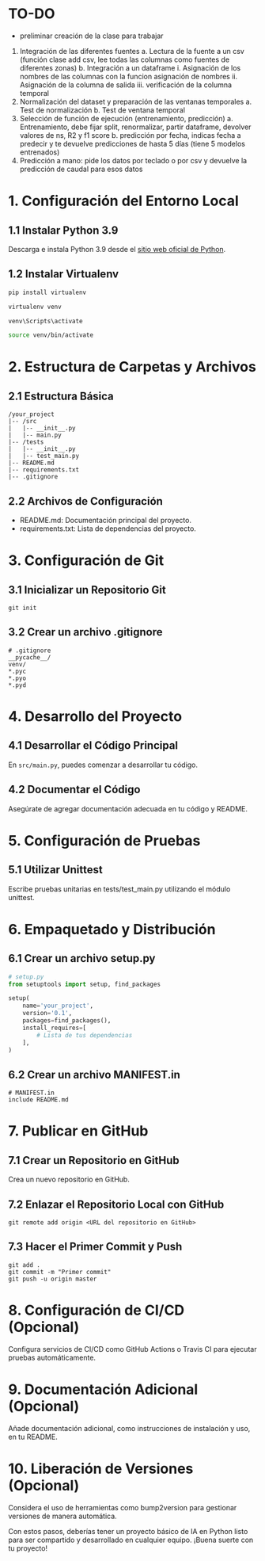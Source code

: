 # TO-DO

- preliminar creación de la clase para trabajar
1. Integración de las diferentes fuentes
    a. Lectura de la fuente a un csv (función clase add csv, lee todas las columnas como fuentes de diferentes zonas)
    b. Integración a un dataframe
        i. Asignación de los nombres de las columnas con la funcion asignación de nombres
        ii. Asignación de la columna de salida
        iii. verificación de la columna temporal
2. Normalización del dataset y preparación de las ventanas temporales
    a. Test de normalización
    b. Test de ventana temporal
3. Selección de función de ejecución (entrenamiento, predicción)
    a. Entrenamiento, debe fijar split, renormalizar, partir dataframe, devolver valores de ns, R2 y f1 score
    b. predicción por fecha, indicas fecha a predecir y te devuelve predicciones de hasta 5 días (tiene 5 modelos entrenados)
4. Predicción a mano: pide los datos por teclado o por csv y devuelve la predicción de caudal para esos datos


# 1. Configuración del Entorno Local

## 1.1 Instalar Python 3.9

Descarga e instala Python 3.9 desde el [sitio web oficial de Python](https://www.python.org/downloads/).

## 1.2 Instalar Virtualenv

```bash
pip install virtualenv

virtualenv venv

venv\Scripts\activate

source venv/bin/activate
```


# 2. Estructura de Carpetas y Archivos
## 2.1 Estructura Básica

```
/your_project
|-- /src
|   |-- __init__.py
|   |-- main.py
|-- /tests
|   |-- __init__.py
|   |-- test_main.py
|-- README.md
|-- requirements.txt
|-- .gitignore
```

## 2.2 Archivos de Configuración

- README.md: Documentación principal del proyecto.
- requirements.txt: Lista de dependencias del proyecto.


# 3. Configuración de Git
## 3.1 Inicializar un Repositorio Git

```git init```

## 3.2 Crear un archivo .gitignore

```
# .gitignore
__pycache__/
venv/
*.pyc
*.pyo
*.pyd
```

# 4. Desarrollo del Proyecto
## 4.1 Desarrollar el Código Principal
En `src/main.py`, puedes comenzar a desarrollar tu código.

## 4.2 Documentar el Código
Asegúrate de agregar documentación adecuada en tu código y README.

# 5. Configuración de Pruebas
## 5.1 Utilizar Unittest
Escribe pruebas unitarias en tests/test_main.py utilizando el módulo unittest.

# 6. Empaquetado y Distribución
## 6.1 Crear un archivo setup.py

```python
# setup.py
from setuptools import setup, find_packages

setup(
    name='your_project',
    version='0.1',
    packages=find_packages(),
    install_requires=[
        # Lista de tus dependencias
    ],
)
```

## 6.2 Crear un archivo MANIFEST.in

```
# MANIFEST.in
include README.md
```

# 7. Publicar en GitHub
## 7.1 Crear un Repositorio en GitHub
Crea un nuevo repositorio en GitHub.
## 7.2 Enlazar el Repositorio Local con GitHub
```
git remote add origin <URL del repositorio en GitHub>
```

## 7.3 Hacer el Primer Commit y Push

```
git add .
git commit -m "Primer commit"
git push -u origin master
```


# 8. Configuración de CI/CD (Opcional)
Configura servicios de CI/CD como GitHub Actions o Travis CI para ejecutar pruebas automáticamente.

# 9. Documentación Adicional (Opcional)
Añade documentación adicional, como instrucciones de instalación y uso, en tu README.

# 10. Liberación de Versiones (Opcional)
Considera el uso de herramientas como bump2version para gestionar versiones de manera automática.

Con estos pasos, deberías tener un proyecto básico de IA en Python listo para ser compartido y desarrollado en cualquier equipo. ¡Buena suerte con tu proyecto!